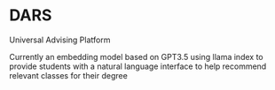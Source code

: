 # DARS
Universal Advising Platform

Currently an embedding model based on GPT3.5 using llama index to provide students with a natural language interface to help recommend relevant classes for their degree 
